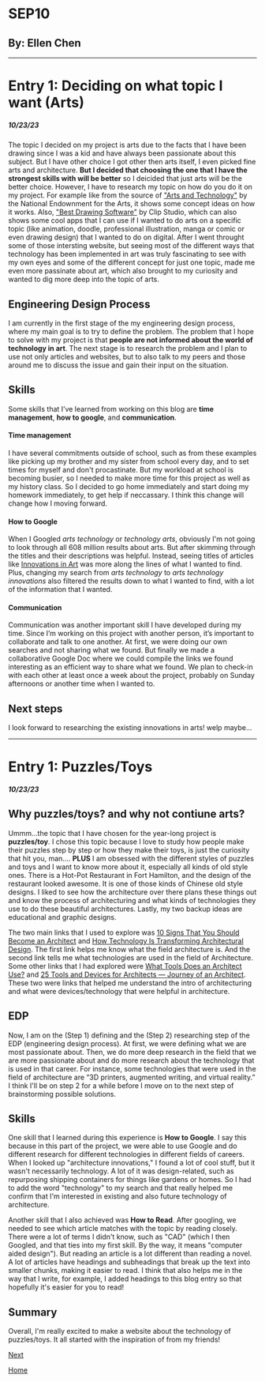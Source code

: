 # SEP10
## By: Ellen Chen
---

# Entry 1: Deciding on what topic I want (Arts)
##### 10/23/23
The topic I decided on my project is arts due to the facts that I have been drawing since I was a kid and have always been passionate about this subject. But I have other choice I got other then arts itself, I even picked fine arts and architecture. **But I decided that choosing the one that I have the strongest skills with will be better** so I deicided that just arts will be the better choice. However, I have to research my topic on how do you do it on my project. For example like from the source of ["Arts and Technology"](https://www.arts.gov/stories/magazine/2012/4/arts-technology#:~:text=From%20the%20printing%20press%20to,landscape%20of%20bookstores%20and%20libraries.) by the National Endownment for the Arts, it shows some concept ideas on how it works. Also, ["Best Drawing Software"](https://www.clipstudio.net/how-to-draw/archives/155465) by Clip Studio, which can also shows some cool apps that I can use if I wanted to do arts on a specific topic (like animation, doodle, professional illustration, manga or comic or even drawing design) that I wanted to do on digital. After I went throught some of those intersting website, but seeing most of the different ways that technology has been implemented in art was truly fascinating to see with my own eyes and some of the different concept for just one topic, made me even more passinate about art, which also brought to my curiosity and wanted to dig more deep into the topic of arts. 

## Engineering Design Process

I am currently in the first stage of the my engineering design process, where my main goal is to try to define the problem. The problem that I hope to solve with my project is that **people are not informed about the world of technology in art**. The next stage is to research the problem and I plan to use not only articles and websites, but to also talk to my peers and those around me to discuss the issue and gain their input on the situation.

## Skills

Some skills that I’ve learned from working on this blog are **time management**, **how to google**, and **communication**. 

#### Time management

I have several commitments outside of school, such as from these examples like picking up my brother and my sister from school every day, and to set times for myself and don't procastinate. But my workload at school is becoming busier, so I needed to make more time for this project as well as my history class. So I decided to go home immediately and start doing my homework immediately, to get help if neccassary. I think this change will change how I moving forward.

#### How to Google

When I Googled _arts technology_ or _technology arts_, obviously I'm not going to look through all 608 million results about arts. But after skimming through the titles and their descriptions was helpful. Instead, seeing titles of articles like [Innovations in Art](https://education.christies.com/news/2019/may/growing-relationship-between-art-technology#:~:text=Innovations%20in%20Art&text=Technology%20has%20made%20art%20far,wider%20and%20more%20diverse%20audience.) was more along the lines of what I wanted to find. Plus, changing my search from _arts technology_ to _arts technology innovations_ also filtered the results down to what I wanted to find, with a lot of the information that I wanted. 

#### Communication

Communication was another important skill I have developed during my time. Since I’m working on this project with another person, it’s important to collaborate and talk to one another. At first, we were doing our own searches and not sharing what we found. But finally we made a collaborative Google Doc where we could compile the links we found interesting as an efficient way to share what we found. We plan to check-in with each other at least once a week about the project, probably on Sunday afternoons or another time when I wanted to.

## Next steps

I look forward to researching the existing innovations in arts! welp maybe...

---

# Entry 1: Puzzles/Toys
##### 10/23/23

## Why puzzles/toys? and why not contiune arts?

Ummm...the topic that I have chosen for the year-long project is **puzzles/toy**. I chose this topic because I love to study how people make their puzzles step by step or how they make their toys, is just the curiosity that hit you, man.... **PLUS** I am obsessed with the different styles of puzzles and toys and I want to know more about it, especially all kinds of old style ones. There is a Hot-Pot Restaurant in Fort Hamilton, and the design of the restaurant looked awesome. It is one of those kinds of Chinese old style designs. I liked to see how the architecture over there plans these things out and know the process of architecturing and what kinds of technologies they use to do these beautiful architectures. Lastly, my two backup ideas are educational and graphic designs. 

The two main links that I used to explore was [10 Signs That You Should Become an Architect](https://www.mymove.com/home-inspiration/decoration-design-ideas/signs-that-you-should-become-an-architect/#:~:text=Being%20an%20architect%20is%20more,important%2C%20the%20ability%20to%20design.) and [How Technology Is Transforming Architectural Design](https://www.alvarezdiazvillalon.com/how-technology-is-transforming-architectural-design). The first link helps me know what the field architecture is. And the second link tells me what technologies are used in the field of Architecture. Some other links that I had explored were [What Tools Does an Architect Use?](https://work.chron.com/tools-architect-use-10408.html) and [25 Tools and Devices for Architects — Journey of an Architect](https://www.journeyofanarchitect.com/blog/25-tools-and-devices-for-architects). These two were links that helped me understand the intro of architecturing and what were devices/technology that were helpful in architecture. 

## EDP

Now, I am on the (Step 1) defining and the (Step 2) researching step of the EDP (engineering design process). At first, we were defining what we are most passionate about. Then, we do more deep research in the field that we are more passionate about and do more research about the technology that is used in that career. For instance, some technologies that were used in the field of architecture are “3D printers, augmented writing, and virtual reality.” I think I'll be on step 2 for a while before I move on to the next step of brainstorming possible solutions.

## Skills

One skill that I learned during this experience is **How to Google**. I say this because in this part of the project, we were able to use Google and do different research for different technologies in different fields of careers. When I looked up "architecture innovations," I found a lot of cool stuff, but it wasn't necessarily technology. A lot of it was design-related, such as repurposing shipping containers for things like gardens or homes. So I had to add the word "technology" to my search and that really helped me confirm that I'm interested in existing and also future technology of architecture.

Another skill that I also achieved was **How to Read**. After googling, we needed to see which article matches with the topic by reading closely. There were a lot of terms I didn't know, such as "CAD" (which I then Googled, and that ties into my first skill. By the way, it means "computer aided design"). But reading an article is a lot different than reading a novel. A lot of articles have headings and subheadings that break up the text into smaller chunks, making it easier to read. I think that also helps me in the way that I write, for example, I added headings to this blog entry so that hopefully it's easier for you to read!

## Summary

Overall, I'm really excited to make a website about the technology of puzzles/toys. It all started with the inspiration of from my friends!


[Next](entry02.md)

[Home](../README.md)
